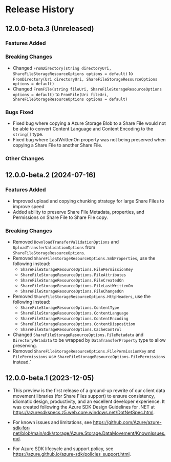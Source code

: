 # Release History

## 12.0.0-beta.3 (Unreleased)

### Features Added

### Breaking Changes
- Changed `FromDirectory(string directoryUri, ShareFileStorageResourceOptions options = default)` to `FromDirectory(Uri directoryUri, ShareFileStorageResourceOptions options = default)`
- Changed `FromFile(string fileUri, ShareFileStorageResourceOptions options = default)` to `FromFile(Uri fileUri, ShareFileStorageResourceOptions options = default)`

### Bugs Fixed
- Fixed bug where copying a Azure Storage Blob to a Share File would not be able to convert Content Language and Content Encoding to the `string[]` type.
- Fixed bug where LastWrittenOn property was not being preserved when copying a Share File to another Share File.

### Other Changes

## 12.0.0-beta.2 (2024-07-16)

### Features Added
- Improved upload and copying chunking strategy for large Share Files to improve speed
- Added ability to preserve Share File Metadata, properties, and Permissions on Share File to Share File copy.

### Breaking Changes
  - Removed `DownloadTransferValidationOptions` and `UploadTransferValidationOptions` from `ShareFileStorageResourceOptions`.
  - Removed `ShareFileStorageResourceOptions.SmbProperties`, use the following instead:
      - `ShareFileStorageResourceOptions.FilePermissionKey`
      - `ShareFileStorageResourceOptions.FileAttributes`
      - `ShareFileStorageResourceOptions.FileCreatedOn`
      - `ShareFileStorageResourceOptions.FileLastWrittenOn`
      - `ShareFileStorageResourceOptions.FileChangedOn`
  - Removed `ShareFileStorageResourceOptions.HttpHeaders`, use the following instead:
      - `ShareFileStorageResourceOptions.ContentType`
      - `ShareFileStorageResourceOptions.ContentLanguage`
      - `ShareFileStorageResourceOptions.ContentEncoding`
      - `ShareFileStorageResourceOptions.ContentDisposition`
      - `ShareFileStorageResourceOptions.CacheControl`
  - Changed `ShareFileStorageResourceOptions.FileMetadata` and `DirectoryMetadata` to be wrapped by `DataTransferProperty` type to allow preserving.
  - Removed `ShareFileStorageResourceOptions.FilePermissionKey` and `FilePermissions` use `ShareFileStorageResourceOptions.FilePermissions` instead.`

## 12.0.0-beta.1 (2023-12-05)

- This preview is the first release of a ground-up rewrite of our client data movement
libraries (for Share Files support) to ensure consistency, idiomatic design, productivity, and an
excellent developer experience.  It was created following the Azure SDK Design
Guidelines for .NET at https://azuresdkspecs.z5.web.core.windows.net/DotNetSpec.html.

- For known issues and limitations, see https://github.com/Azure/azure-sdk-for-net/blob/main/sdk/storage/Azure.Storage.DataMovement/KnownIssues.md.

- For Azure SDK lifecycle and support policy, see https://azure.github.io/azure-sdk/policies_support.html.
